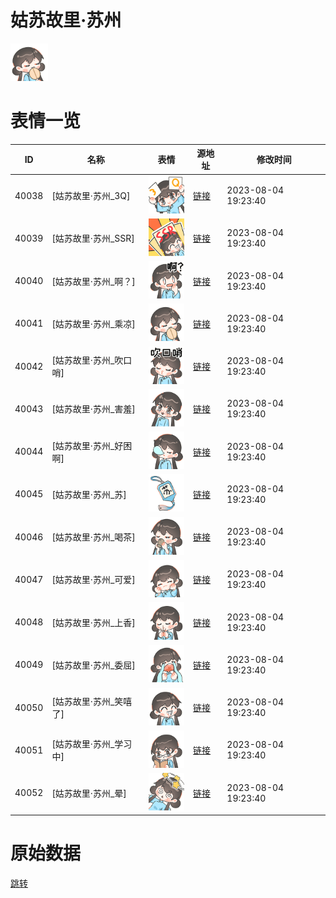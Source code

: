 # 姑苏故里·苏州

<img src="./cover.png" height="60" alt="cover" />

# 表情一览

|ID|名称|表情|源地址|修改时间|
|----|----|----|----|----|
|40038|[姑苏故里·苏州_3Q]|<img src="./pic/040038_%5B姑苏故里·苏州_3Q%5D.png" height="60" alt="3Q"/>|[链接](https://i0.hdslb.com/bfs/garb/ad8415bde721085198574575094c66cfdd7e49b1.png)|2023-08-04 19:23:40|
|40039|[姑苏故里·苏州_SSR]|<img src="./pic/040039_%5B姑苏故里·苏州_SSR%5D.png" height="60" alt="SSR"/>|[链接](https://i0.hdslb.com/bfs/garb/fbc9f25960a467e52aca3546c1a7ba14ca2e6ceb.png)|2023-08-04 19:23:40|
|40040|[姑苏故里·苏州_啊？]|<img src="./pic/040040_%5B姑苏故里·苏州_啊？%5D.png" height="60" alt="啊？"/>|[链接](https://i0.hdslb.com/bfs/garb/b528baf80120eb179f728436fbf710e60da81533.png)|2023-08-04 19:23:40|
|40041|[姑苏故里·苏州_乘凉]|<img src="./pic/040041_%5B姑苏故里·苏州_乘凉%5D.png" height="60" alt="乘凉"/>|[链接](https://i0.hdslb.com/bfs/garb/0bccf054a9b3493f5384486eae62f76d60c208c5.png)|2023-08-04 19:23:40|
|40042|[姑苏故里·苏州_吹口哨]|<img src="./pic/040042_%5B姑苏故里·苏州_吹口哨%5D.png" height="60" alt="吹口哨"/>|[链接](https://i0.hdslb.com/bfs/garb/d01d6c3daf73ef55968a028c06138b0984b2262f.png)|2023-08-04 19:23:40|
|40043|[姑苏故里·苏州_害羞]|<img src="./pic/040043_%5B姑苏故里·苏州_害羞%5D.png" height="60" alt="害羞"/>|[链接](https://i0.hdslb.com/bfs/garb/e9c556b4f01140fcfc535fe27cfecf97383b0690.png)|2023-08-04 19:23:40|
|40044|[姑苏故里·苏州_好困啊]|<img src="./pic/040044_%5B姑苏故里·苏州_好困啊%5D.png" height="60" alt="好困啊"/>|[链接](https://i0.hdslb.com/bfs/garb/0e1d303ac22115c6c585d410af042b7ad0ae5b5c.png)|2023-08-04 19:23:40|
|40045|[姑苏故里·苏州_苏]|<img src="./pic/040045_%5B姑苏故里·苏州_苏%5D.png" height="60" alt="苏"/>|[链接](https://i0.hdslb.com/bfs/garb/3ac1a55969a8bbbb8b823f7a772f1270d413ba76.png)|2023-08-04 19:23:40|
|40046|[姑苏故里·苏州_喝茶]|<img src="./pic/040046_%5B姑苏故里·苏州_喝茶%5D.png" height="60" alt="喝茶"/>|[链接](https://i0.hdslb.com/bfs/garb/df98ff370164ccf56aaf3c3a88a100368089afa4.png)|2023-08-04 19:23:40|
|40047|[姑苏故里·苏州_可爱]|<img src="./pic/040047_%5B姑苏故里·苏州_可爱%5D.png" height="60" alt="可爱"/>|[链接](https://i0.hdslb.com/bfs/garb/f249e32b13f35bb906011fb3abfdf7615864fb15.png)|2023-08-04 19:23:40|
|40048|[姑苏故里·苏州_上香]|<img src="./pic/040048_%5B姑苏故里·苏州_上香%5D.png" height="60" alt="上香"/>|[链接](https://i0.hdslb.com/bfs/garb/021acf169cb876a1b718d7b49c97bbb41a4698ea.png)|2023-08-04 19:23:40|
|40049|[姑苏故里·苏州_委屈]|<img src="./pic/040049_%5B姑苏故里·苏州_委屈%5D.png" height="60" alt="委屈"/>|[链接](https://i0.hdslb.com/bfs/garb/79c1afa5926b782959add9d98a758e18a8c89c86.png)|2023-08-04 19:23:40|
|40050|[姑苏故里·苏州_笑嘻了]|<img src="./pic/040050_%5B姑苏故里·苏州_笑嘻了%5D.png" height="60" alt="笑嘻了"/>|[链接](https://i0.hdslb.com/bfs/garb/afe512fcbb805dbb969f1a474b5802777e12d6ad.png)|2023-08-04 19:23:40|
|40051|[姑苏故里·苏州_学习中]|<img src="./pic/040051_%5B姑苏故里·苏州_学习中%5D.png" height="60" alt="学习中"/>|[链接](https://i0.hdslb.com/bfs/garb/f11371b180e2d609c3fdfd701f0cf673f9160d5c.png)|2023-08-04 19:23:40|
|40052|[姑苏故里·苏州_晕]|<img src="./pic/040052_%5B姑苏故里·苏州_晕%5D.png" height="60" alt="晕"/>|[链接](https://i0.hdslb.com/bfs/garb/738b42350fcb8e79a09d719a6bdd44b943a0ad75.png)|2023-08-04 19:23:40|

# 原始数据

[跳转](./raw.json)

